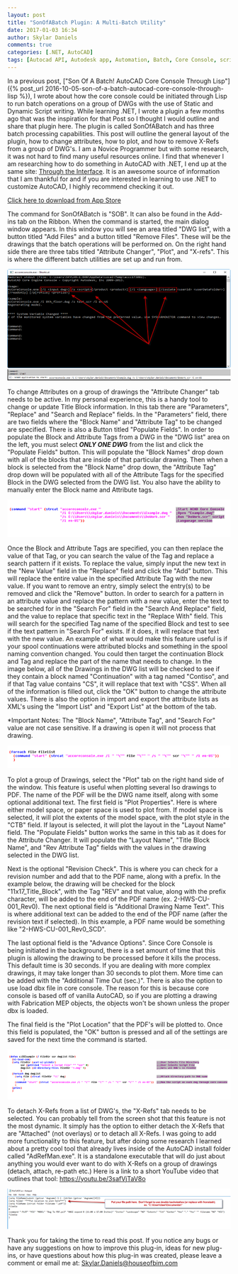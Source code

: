```yaml
---
layout: post
title: "SonOfABatch Plugin: A Multi-Batch Utility"
date: 2017-01-03 16:34
author: Skylar Daniels
comments: true
categories: [.NET, AutoCAD]
tags: [Autocad API, Autodesk app, Automation, Batch, Core Console, script]
---
```

In a previous post, ["Son Of A Batch! AutoCAD Core Console Through Lisp"]({% post_url 2016-10-05-son-of-a-batch-autocad-core-console-through-lisp %}), I wrote about how the core console could be initiated through Lisp to run batch operations on a group of DWGs with the use of Static and Dynamic Script writing. While learning .NET, I wrote a plugin a few months ago that was the inspiration for that Post so I thought I would outline and share that plugin here. The plugin is called SonOfABatch and has three batch processing capabilities. This post will outline the general layout of the plugin, how to change attributes, how to plot, and how to remove X-Refs from a group of DWG's. I am a Novice Programmer but with some research, it was not hard to find many useful resources online. I find that whenever I am researching how to do something in AutoCAD with .NET, I end up at the same site: [Through the Interface](http://through-the-interface.typepad.com/). It is an awesome source of information that I am thankful for and if you are interested in learning to use .NET to customize AutoCAD, I highly recommend checking it out.

[Click here to download from App Store](https://apps.autodesk.com/ACD/en/Detail/Index?id=3580251928718982393&appLang=en&os=Win32_64&autostart=true)

The command for SonOfABatch is "SOB". It can also be found in the Add-ins tab on the Ribbon. When the command is started, the main dialog window appears. In this window you will see an area titled "DWG list", with a button titled "Add Files" and a button titled "Remove Files". These will be the drawings that the batch operations will be performed on. On the right hand side there are three tabs titled "Attribute Changer", "Plot", and "X-refs". This is where the different batch utilities are set up and run from.

<img src="../assets/img/100516_1938_sonofabatch1.png" alt="" />
<img src="../assets/img/100516_1938_sonofabatch2.png" alt="" />

To change Attributes on a group of drawings the "Attribute Changer" tab needs to be active. In my personal experience, this is a handy tool to change or update Title Block information. In this tab there are "Parameters", "Replace" and "Search and Replace" fields. In the "Parameters" field, there are two fields where the "Block Name" and "Attribute Tag" to be changed are specified. There is also a Button titled "Populate Fields". In order to populate the Block and Attribute Tags from a DWG in the "DWG list" area on the left, you must select ***ONLY ONE DWG*** from the list and click the "Populate Fields" button. This will populate the "Block Names" drop down with all of the blocks that are inside of that particular drawing. Then when a block is selected from the "Block Name" drop down, the "Attribute Tag" drop down will be populated with all of the Attribute Tags for the specified Block in the DWG selected from the DWG list. You also have the ability to manually enter the Block name and Attribute tags.

<img src="../assets/img/100516_1938_sonofabatch3.png" alt="" />

Once the Block and Attribute Tags are specified, you can then replace the value of that Tag, or you can search the value of the Tag and replace a search pattern if it exists. To replace the value, simply input the new text in the "New Value" field in the "Replace" field and click the "Add" button. This will replace the entire value in the specified Attribute Tag with the new value. If you want to remove an entry, simply select the entry(s) to be removed and click the "Remove" button. In order to search for a pattern in an attribute value and replace the pattern with a new value, enter the text to be searched for in the "Search For" field in the "Search And Replace" field, and the value to replace that specific text in the "Replace With" field. This will search for the specified Tag name of the specified Block and test to see if the text pattern in "Search For" exists. If it does, it will replace that text with the new value. An example of what would make this feature useful is if your spool continuations were attributed blocks and something in the spool naming convention changed. You could then target the continuation Block and Tag and replace the part of the name that needs to change. In the image below, all of the Drawings in the DWG list will be checked to see if they contain a block named "Continuation" with a tag named "Contiso", and if that Tag value contains "CS", it will replace that text with "CSS". When all of the information is filled out, click the "OK" button to change the attribute values. There is also the option in import and export the attribute lists as XML's using the "Import List" and "Export List" at the bottom of the tab.

*Important Notes: The "Block Name", "Attribute Tag", and "Search For" value are not case sensitive. If a drawing is open it will not process that drawing.

<img src="../assets/img/100516_1938_sonofabatch4.png" alt="" />

To plot a group of Drawings, select the "Plot" tab on the right hand side of the window. This feature is useful when plotting several Iso drawings to PDF. The name of the PDF will be the DWG name itself, along with some optional additional text. The first field is "Plot Properties". Here is where either model space, or paper space is used to plot from. If model space is selected, it will plot the extents of the model space, with the plot style in the "CTB" field. If layout is selected, it will plot the layout in the "Layout Name" field. The "Populate Fields" button works the same in this tab as it does for the Attribute Changer. It will populate the "Layout Name", "Title Block Name", and "Rev Attribute Tag" fields with the values in the drawing selected in the DWG list.

Next is the optional "Revision Check". This is where you can check for a revision number and add that to the PDF name, along with a prefix. In the example below, the drawing will be checked for the block "11x17_Title_Block", with the Tag "REV" and that value, along with the prefix character, will be added to the end of the PDF name (ex. 2-HWS-CU-001_Rev0). The next optional field is "Additional Drawing Name Text". This is where additional text can be added to the end of the PDF name (after the revision text if selected). In this example, a PDF name would be something like "2-HWS-CU-001_Rev0_SCD".

The last optional field is the "Advance Options". Since Core Console is being initiated in the background, there is a set amount of time that this plugin is allowing the drawing to be processed before it kills the process. This default time is 30 seconds. If you are dealing with more complex drawings, it may take longer than 30 seconds to plot them. More time can be added with the "Additional Time Out (sec.)". There is also the option to use load dbx file in core console. The reason for this is because core console is based off of vanilla AutoCAD, so if you are plotting a drawing with Fabrication MEP objects, the objects won't be shown unless the proper dbx is loaded.

The final field is the "Plot Location" that the PDF's will be plotted to. Once this field is populated, the "OK" button is pressed and all of the settings are saved for the next time the command is started.

<img src="../assets/img/100516_1938_sonofabatch5.png" alt="" />

To detach X-Refs from a list of DWG's, the "X-Refs" tab needs to be selected. You can probably tell from the screen shot that this feature is not the most dynamic. It simply has the option to either detach the X-Refs that are "Attached" (not overlays) or to detach all X-Refs. I was going to add more functionality to this feature, but after doing some research I learned about a pretty cool tool that already lives inside of the AutoCAD install folder called "AdRefMan.exe". It is a standalone executable that will do just about anything you would ever want to do with X-Refs on a group of drawings (detach, attach, re-path etc.) Here is a link to a short YouTube video that outlines that tool: https://youtu.be/3safVjTaV8o

<img src="../assets/img/100516_1938_sonofabatch6.png" alt="" />

Thank you for taking the time to read this post. If you notice any bugs or have any suggestions on how to improve this plug-in, ideas for new plug-ins, or have questions about how this plug-in was created, please leave a comment or email me at: Skylar.Daniels@houseofbim.com

